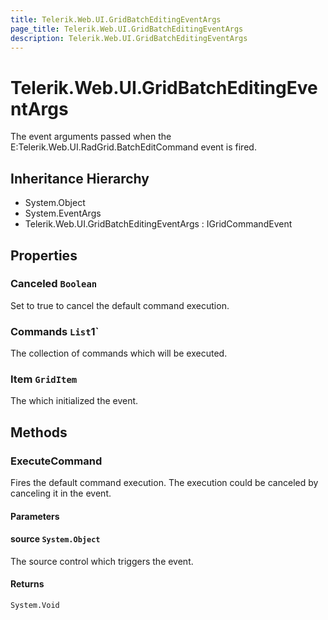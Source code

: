 ```yaml
---
title: Telerik.Web.UI.GridBatchEditingEventArgs
page_title: Telerik.Web.UI.GridBatchEditingEventArgs
description: Telerik.Web.UI.GridBatchEditingEventArgs
---
```


# Telerik.Web.UI.GridBatchEditingEventArgs

The event arguments passed when the E:Telerik.Web.UI.RadGrid.BatchEditCommand event is fired.

## Inheritance Hierarchy

* System.Object
* System.EventArgs
* Telerik.Web.UI.GridBatchEditingEventArgs : IGridCommandEvent

## Properties

###  Canceled `Boolean`

Set to true to cancel the default command execution.

###  Commands `List`1`

The collection of commands which will be executed.

###  Item `GridItem`

The  which initialized the event.

## Methods

###  ExecuteCommand

Fires the default command execution. The execution could be canceled by canceling it in the 
             event.

#### Parameters

#### source `System.Object`

The source control which triggers the event.

#### Returns

`System.Void` 

